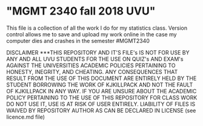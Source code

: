 # "MGMT 2340 fall 2018 UVU"

This file is a collection of all the work I do for my statistics class. Version control allows me to save and upload my work online in the case my computer dies and crashes in the semester
#MGMT2340

DISCLAIMER
***THIS REPOSITORY AND IT'S FILE's IS NOT FOR USE BY ANY AND ALL UVU STUDENTS FOR THE USE ON QUIZ's AND EXAM's AGAINST THE UNIVERSITIES ACADEMIC POLICIES PERTAINING TO HONESTY, INEGRITY, AND CHEATING. ANY CONSEQUENCES THAT RESULT FROM THE USE OF THIS DOCUMENT ARE ENTIRELY HELD BY THE STUDENT BORROWING THE WORK OF KJKILLPACK AND NOT THE FAULT OF KJKILLPACK IN ANY WAY. IF YOU ARE UNSURE ABOUT THE ACADEMIC POLICY PERTAINING TO THE USE OF THIS REPOSITORY FOR CLASS WORK DO NOT USE IT, USE IS AT RISK OF USER ENTIRELY. LIABILITY OF FILES IS WAIVED BY REPOSITORY AUTHOR AS CAN BE DECLARED IN LICENSE (see licence.md file)